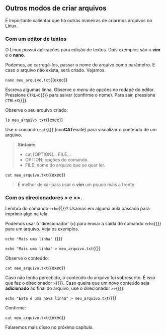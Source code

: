 ## Outros modos de criar arquivos

É importante salientar que há outras maneiras de criarmos arquivos no Linux.

### Com um editor de textos

O Linux possui aplicações para edição de textos. Dois exemplos são o **vim** e o **nano**.

Podemos, ao carregá-los, passar o nome do arquivo como parâmetro. E caso o arquivo não exista, será criado. Vejamos.

`nano meu_arquivo.txt`{{exec}}

Escreva algumas linha. Observe o _menu_ de opções no rodapé do editor. Pressione `CTRL+O`{{}} para salvar (confirme o nome). Para sair, pressione `CTRL+X`{{}}.

Observe o seu arquivo criado:

`ls meu_arquivo.txt`{{exec}}

Use o comando `cat`{{}} (con**CAT**enate) para visualizar o conteúdo de um arquivo.

>**Sintaxe:**
> - cat [OPTION]... FILE...
> - OPTION: opções do comando.
> - FILE: nome do arquivo que se quer ler.

`cat meu_arquivo.txt`{{exec}}

>É melhor deixar para usar o ***_vim_*** um pouco mais a frente.

### Com os direcionadores **>** e **>>**.

Lembra do comando `echo`{{}}? Usamos em alguma aula passada para imprimir algo na tela.

Podemos usar o 'direcionador' (`>`) para enviar a saída do comando `echo`{{}} para um arquivo. Veja os exemplos.

`echo "Mais uma linha" `{{}}

`echo "Mais uma linha" > meu_arquivo.txt`{{}}

Observe o conteúdo:

`cat meu_arquivo.txt`{{exec}}

Caso não tenha percebido, o conteúdo do arquivo foi sobrescrito. É isso que faz o direcionador `>`{{}}. Caso queira que um novo conteúdo seja **adicionado** ao final do arquivo, use o direcionador `>>`{{}}.

`echo "Esta é uma nova linha" > meu_arquivo.txt`{{}}

Confirme:

`cat meu_arquivo.txt`{{exec}}

Falaremos mais disso no próximo capítulo.